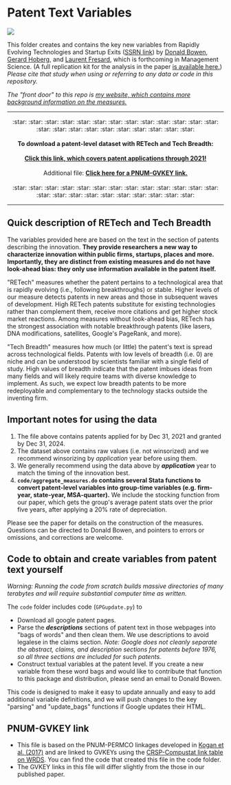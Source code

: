 # Patent Text Variables 

<a href = "https://tooomm.github.io/github-release-stats/?username=donbowen&repository=patent-text-variables"><img src="https://img.shields.io/github/downloads/donbowen/patent-text-variables/total.svg">	</a>

This folder creates and contains the key new variables from Rapidly Evolving Technologies and Startup Exits ([SSRN link](https://papers.ssrn.com/sol3/papers.cfm?abstract_id=3245839)) by [Donald Bowen](https://bowen.finance), [Gerard Hoberg](http://www-bcf.usc.edu/~hoberg/), and [Laurent Fresard](https://people.lu.usi.ch/fresal/), which is forthcoming in Management Science. (A full replication kit for the analysis in the paper [is available here.](https://github.com/donbowen/BFH)) _Please cite that study when using or referring to any data or code in this repository._ 

_The "front door" to this repo is [my website, which contains more background information on the measures.](https://bowen.finance/bfh_data/)_

---

<p align="center"> :star: :star: :star: :star: :star: :star: :star: :star: :star: :star: :star: :star: :star: :star: :star: :star: :star: :star: :star: :star: :star: :star: :star:  
	<br> <br> 
	<b> To download a patent-level dataset with RETech and Tech Breadth: </b>
	<br><br>   <a href="https://github.com/donbowen/Patent-Text-Variables/releases/download/data-to-2021/Pat_text_vars_NotWinsored.zip"><b>Click this link, which covers patent applications through 2021!</b></a>
	<br> <br> Additional file: <a href="https://github.com/donbowen/Patent-Text-Variables/blob/main/pnum_gvkey.zip?raw=true"><b>Click here for a PNUM-GVKEY link.</b></a> 
	<br> <br> :star: :star: :star: :star: :star: :star: :star: :star: :star: :star: :star: :star: :star: :star: :star: :star: :star: :star: :star: :star: :star: :star: :star:    	
</p>

---

## Quick description of RETech and Tech Breadth

The variables provided here are based on the text in the section of patents describing the innovation. **They provide researchers a new way to characterize innovation within public firms, startups, places and more. Importantly, they are distinct from existing measures and do not have look-ahead bias: they only use information available in the patent itself.**

"RETech" measures whether the patent pertains to a technological area that is rapidly evolving (i.e., following breakthroughs) or stable. Higher levels of our measure detects patents in new areas and those in subsequent waves of development. High RETech patents substitute for existing technologies rather than complement them, receive more citations and get higher stock market reactions. Among measures without look-ahead bias, RETech has the strongest association with notable breakthrough patents (like lasers, DNA modifications, satellites, Google's PageRank, and more).

"Tech Breadth" measures how much (or little) the patent's text is spread across technological fields. Patents with low levels of breadth (i.e. 0) are niche and can be understood by scientists familiar with a single field of study. High values of breadth indicate that the patent imbues ideas from many fields and will likely require teams with diverse knowledge to implement. As such, we expect low breadth patents to be more redeployable and complementary to the technology stacks outside the inventing firm.
	
## Important notes for using the data

1. The file above contains patents applied for by Dec 31, 2021 and granted by Dec 31, 2024. 
1. The dataset above contains raw values (i.e. not winsorized) and we recommend winsorizing by _application_ year before using them.
2. We generally recommend using the data above by _**application**_ year to match the timing of the innovation best. 
3. **`code/aggregate_measures.do` contains several Stata functions to convert patent-level variables into group-time variables (e.g. firm-year, state-year, MSA-quarter).** We include the stocking function from our paper, which gets the group's average patent stats over the prior five years, after applying a 20% rate of depreciation. 
 	
Please see the paper for details on the construction of the measures. Questions can be directed to Donald Bowen, and pointers to errors or omissions, and corrections are welcome. 	
				
## Code to obtain and create variables from patent text yourself 

_Warning: Running the code from scratch builds massive directories of many terabytes and will require substantial computer time as written._

The `code` folder includes code (`GPGupdate.py`) to 
- Download all google patent pages. 
- Parse the _**descriptions**_ sections of patent text in those webpages into "bags of words" and then clean them. We use descriptions to avoid legalese in the claims section. _Note: Google does not cleanly separate the abstract, claims, and description sections for patents before 1976, so all three sections are included for such patents._
- Construct textual variables at the patent level. If you create a new variable from these word bags and would like to contribute that function to this package and distribution, please send an email to Donald Bowen. 

This code is designed to make it easy to update annually and easy to add additional variable definitions, and we will push changes to the key "parsing" and "update_bags" functions if Google updates their HTML. 

## PNUM-GVKEY link

- This file is based on the PNUM-PERMCO linkages developed in <a href="https://github.com/KPSS2017/Technological-Innovation-Resource-Allocation-and-Growth-Extended-Data">Kogan et al. (2017)</a> and are linked to GVKEYs using the <a href="https://wrds-www.wharton.upenn.edu">CRSP-Compustat link table on WRDS</a>. You can find the code that created this file in the code folder.
- The GVKEY links in this file will differ slightly from the those in our published paper.
